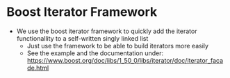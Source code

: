 # Boost Iterator Framework
+ We use the boost iterator framework to quickly add the iterator functionallity to a self-written singly linked list
	- Just use the framework to be able to build iterators more easily
	- See the example and the documentation under: https://www.boost.org/doc/libs/1_50_0/libs/iterator/doc/iterator_facade.html 